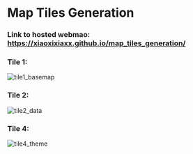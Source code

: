 # Map Tiles Generation
### Link to hosted webmao: https://xiaoxixiaxx.github.io/map_tiles_generation/


### Tile 1:
![tile1_basemap](https://user-images.githubusercontent.com/77243665/108588117-5c48aa80-730c-11eb-9696-64785017237c.png)


### Tile 2:
![tile2_data](https://user-images.githubusercontent.com/77243665/108588188-b8abca00-730c-11eb-8b40-1c489452466c.png)


### Tile 4:
![tile4_theme](https://user-images.githubusercontent.com/77243665/108588263-04f70a00-730d-11eb-938d-7174de310de9.png)

